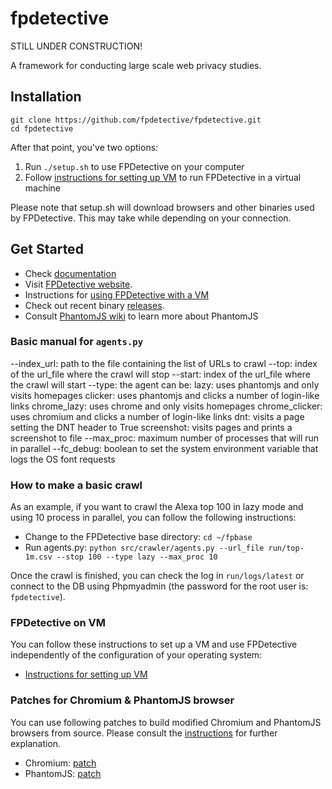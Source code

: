 fpdetective
===========
STILL UNDER CONSTRUCTION!

A framework for conducting large scale web privacy studies.

## Installation

```
git clone https://github.com/fpdetective/fpdetective.git
cd fpdetective
```
After that point, you've two options: 

1. Run `./setup.sh` to use FPDetective on your computer
2. Follow [instructions for setting up VM](https://github.com/fpdetective/fpdetective/blob/master/vm/README.md)
to run FPDetective in a virtual machine

Please note that setup.sh will download browsers and other binaries used by FPDetective. 
This may take while depending on your connection.

## Get Started
* Check [documentation](https://github.com/fpdetective/fpdetective/wiki)
* Visit [FPDetective website](https://www.cosic.esat.kuleuven.be/fpdetective/).
* Instructions for [using FPDetective with a VM](https://github.com/fpdetective/fpdetective/wiki/Instructions-for-setting-up-VM)
* Check out recent binary [releases](https://github.com/fpdetective/phantomjs/releases).
* Consult [PhantomJS wiki](https://github.com/ariya/phantomjs/wiki) to learn more about PhantomJS

### Basic manual for `agents.py`
--index_url: path to the file containing the list of URLs to crawl
--top: index of the url_file where the crawl will stop
--start: index of the url_file where the crawl will start
--type: the agent can be:
   lazy: uses phantomjs and only visits homepages
   clicker: uses phantomjs and clicks a number of login-like links
   chrome_lazy: uses chrome and only visits homepages
   chrome_clicker: uses chromium and clicks a number of login-like links
   dnt: visits a page setting the DNT header to True
   screenshot: visits pages and prints a screenshot to file
--max_proc: maximum number of processes that will run in parallel
--fc_debug: boolean to set the system environment variable that logs the OS font requests


### How to make a basic crawl
As an example, if you want to crawl the Alexa top 100 in lazy mode and using 10 process in parallel, you can follow the following instructions:

* Change to the FPDetective base directory: `cd ~/fpbase` 
* Run agents.py: `python src/crawler/agents.py --url_file run/top-1m.csv --stop 100 --type lazy --max_proc 10`

Once the crawl is finished, you can check the log in `run/logs/latest` or connect to the DB using Phpmyadmin (the password for the root user is: `fpdetective`).

### FPDetective on VM
You can follow these instructions to set up a VM and use FPDetective independently of the configuration of your operating system:

* [Instructions for setting up VM](https://github.com/fpdetective/fpdetective/wiki/Instructions-for-setting-up-VM)

### Patches for Chromium & PhantomJS browser
You can use following patches to build modified Chromium and PhantomJS browsers from source. Please consult the [instructions](https://github.com/fpdetective/fpdetective/blob/master/patches/README.md) for further explanation.
 
* Chromium: [patch](https://github.com/fpdetective/fpdetective/blob/master/patches/chromium.patch)
* PhantomJS: [patch](https://github.com/fpdetective/fpdetective/blob/master/patches/phantomjs.patch)
